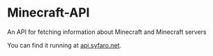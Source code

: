 Minecraft-API
=============

An API for fetching information about Minecraft and Minecraft servers

You can find it running at [api.syfaro.net](https://api.syfaro.net).
